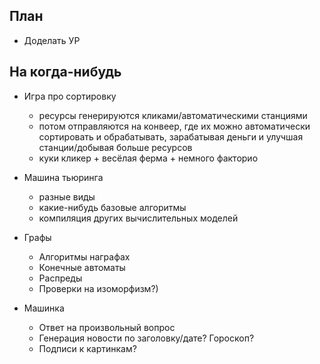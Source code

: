 ## План

* Доделать УР



## На когда-нибудь

* Игра про сортировку
  * ресурсы генерируются кликами/автоматическими станциями
  * потом отправляются на конвеер, где их можно автоматически сортировать и обрабатывать, зарабатывая деньги и улучшая станции/добывая больше ресурсов
  * куки кликер + весёлая ферма + немного факторио

* Машина тьюринга
  * разные виды
  * какие-нибудь базовые алгоритмы
  * компиляция других вычислительных моделей
* Графы
  - Алгоритмы награфах
  - Конечные автоматы
  - Распреды
  - Проверки на изоморфизм?)
* Машинка
  * Ответ на произвольный вопрос
  * Генерация новости по заголовку/дате? Гороскоп?
  * Подписи к картинкам?
